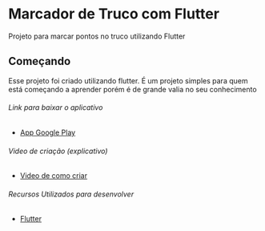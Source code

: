 # Marcador de Truco com Flutter

Projeto para marcar pontos no truco utilizando Flutter

## Começando

Esse projeto foi criado utilizando flutter. É um projeto simples para quem está começando a aprender porém é de grande valia no seu conhecimento
 
 
###### Link para baixar o aplicativo
- [App Google Play](#)

###### Video de criação (explicativo)
- [Video de como criar](#)

###### Recursos Utilizados para desenvolver
- [Flutter](https://flutter.dev/)